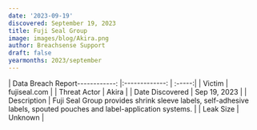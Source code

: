 ```yaml
---
date: '2023-09-19'
discovered: September 19, 2023
title: Fuji Seal Group
image: images/blog/Akira.png
author: Breachsense Support
draft: false
yearmonths: 2023/september
---
```


| Data Breach Report------------:     |:-------------:    | :-----:|
| Victim      | fujiseal.com      | 
| Threat Actor      | Akira      | 
| Date Discovered      | Sep 19, 2023      | 
| Description      | Fuji Seal Group provides shrink sleeve labels, self-adhesive labels, spouted pouches and label-application systems.      | 
| Leak Size      | Unknown      | 

